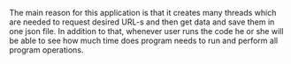 The main reason for this application is that it creates many threads which are needed to request desired URL-s and then get data and save them in one json file. In addition to that, whenever user runs the code he or she will be able to see how much time does program needs to run and perform all program operations.
